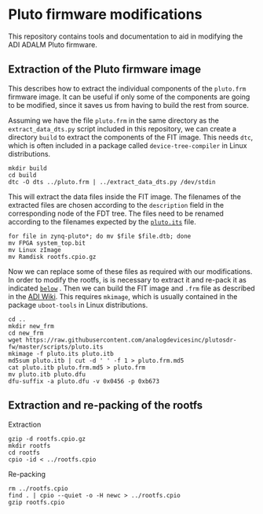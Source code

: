 # Pluto firmware modifications

This repository contains tools and documentation to aid in modifying the ADI
ADALM Pluto firmware.

## Extraction of the Pluto firmware image

This describes how to extract the individual components of the `pluto.frm`
firmware image. It can be useful if only some of the components are going to be
modified, since it saves us from having to build the rest from source.

Assuming we have the file `pluto.frm` in the same directory as the
`extract_data_dts.py` script included in this repository, we can create a
directory `build` to extract the components of the FIT image. This needs `dtc`,
which is often included in a package called `device-tree-compiler` in Linux
distributions.

```
mkdir build
cd build
dtc -O dts ../pluto.frm | ../extract_data_dts.py /dev/stdin
```

This will extract the data files inside the FIT image. The filenames of the
extracted files are chosen according to the `description` field in the
corresponding node of the FDT tree. The files need to be renamed according to the
filenames expected by the
[`pluto.its`](https://github.com/analogdevicesinc/plutosdr-fw/blob/master/scripts/pluto.its)
file.

```
for file in zynq-pluto*; do mv $file $file.dtb; done
mv FPGA system_top.bit
mv Linux zImage
mv Ramdisk rootfs.cpio.gz
```

Now we can replace some of these files as required with our modifications. In 
order to modify the rootfs, is is necessary to extract it and re-pack it as 
indicated 
[`below`](#extraction-and-re-packing-of-the-rootfs)
. Then we can build the FIT image and `.frm` file as described in the
[ADI
Wiki](https://wiki.analog.com/university/tools/pluto/building_the_image#build_multi_component_fit_image_flattened_image_tree).
This requires `mkimage`, which is usually contained in the package `uboot-tools`
in Linux distributions.

```
cd ..
mkdir new_frm
cd new_frm
wget https://raw.githubusercontent.com/analogdevicesinc/plutosdr-fw/master/scripts/pluto.its
mkimage -f pluto.its pluto.itb
md5sum pluto.itb | cut -d ' ' -f 1 > pluto.frm.md5
cat pluto.itb pluto.frm.md5 > pluto.frm
mv pluto.itb pluto.dfu
dfu-suffix -a pluto.dfu -v 0x0456 -p 0xb673
```

## Extraction and re-packing of the rootfs

Extraction
 
```
gzip -d rootfs.cpio.gz
mkdir rootfs
cd rootfs
cpio -id < ../rootfs.cpio
```

Re-packing

```
rm ../rootfs.cpio
find . | cpio --quiet -o -H newc > ../rootfs.cpio
gzip rootfs.cpio
```
